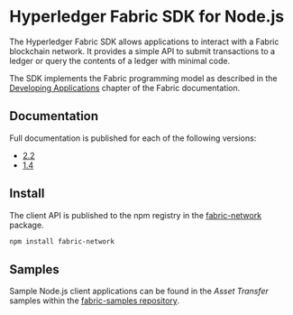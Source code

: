 # Hyperledger Fabric SDK for Node.js

The Hyperledger Fabric SDK allows applications to interact with a Fabric blockchain network. It provides a simple API to submit transactions to a ledger or query the contents of a ledger with minimal code.

The SDK implements the Fabric programming model as described in the [Developing Applications](https://hyperledger-fabric.readthedocs.io/en/latest/developapps/developing_applications.html) chapter of the Fabric documentation.


## Documentation

Full documentation is published for each of the following versions:
- [2.2](https://hyperledger.github.io/fabric-sdk-node/main/module-fabric-network.html)
- [1.4](https://hyperledger.github.io/fabric-sdk-node/release-1.4/module-fabric-network.html)


## Install

The client API is published to the npm registry in the [fabric-network](https://www.npmjs.com/package/fabric-network) package.

```sh
npm install fabric-network
```

## Samples

Sample Node.js client applications can be found in the _Asset Transfer_ samples within the [fabric-samples repository](https://github.com/hyperledger/fabric-samples).
